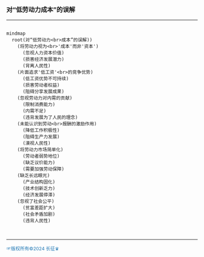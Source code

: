 ###  对“低劳动力成本”的误解
---
```mermaid

mindmap
  root(对“低劳动力<br>成本”的误解))
    (将劳动力视为<br>'成本'而非'资本')
      (忽视人力资本价值)
      (损害经济发展潜力)
      (背离人民性)
    (片面追求'低工资'<br>的竞争优势)
      (低工资优势不可持续)
      (损害劳动者权益)
      (阻碍分享发展成果)
    (忽视劳动力对内需的贡献)
      (限制消费能力)
      (内需不足)
      (违背发展为了人民的理念)
    (未能认识到劳动<br>报酬的激励作用)
      (降低工作积极性)
      (阻碍生产力发展)
      (漠视人民性)
    (将劳动力市场简单化)
      (劳动者弱势地位)
      (缺乏议价能力)
      (需要加强劳动保障)
    (缺乏长远眼光)
      (产业结构固化)
      (技术创新乏力)
      (经济发展停滞)
    (忽视了社会公平)
      (贫富差距扩大)
      (社会矛盾加剧)
      (违背人民性)



```
---
<span style="color:#1f77b4; font-weight:; font-size:12px;">☞版权所有©2024 长征♛</span>